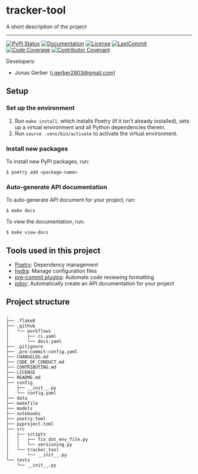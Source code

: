 # tracker-tool

A short description of the project

---

[![PyPI Status](https://badge.fury.io/py/tracker_tool.svg)](https://pypi.org/project/tracker_tool/)
[![Documentation](https://img.shields.io/badge/docs-passing-green)](https://Traenqui.github.io/tracker_tool/tracker_tool.html)
[![License](https://img.shields.io/github/license/Traenqui/tracker_tool)](https://github.com/Traenqui/tracker_tool/blob/main/LICENSE)
[![LastCommit](https://img.shields.io/github/last-commit/Traenqui/tracker_tool)](https://github.com/Traenqui/tracker_tool/commits/main)
[![Code Coverage](https://img.shields.io/badge/Coverage-0%25-red.svg)](https://github.com/Traenqui/tracker_tool/tree/main/tests)
[![Contributor Covenant](https://img.shields.io/badge/Contributor%20Covenant-2.0-4baaaa.svg)](https://github.com/Traenqui/tracker_tool/blob/main/CODE_OF_CONDUCT.md)

Developers:

- Jonas Gerber (j.gerber2803@gmail.com)

## Setup

### Set up the environment

1. Run `make install`, which installs Poetry (if it isn't already installed), sets up a virtual environment and all Python dependencies therein.
2. Run `source .venv/bin/activate` to activate the virtual environment.

### Install new packages

To install new PyPI packages, run:

```
$ poetry add <package-name>
```

### Auto-generate API documentation

To auto-generate API document for your project, run:

```
$ make docs
```

To view the documentation, run:

```
$ make view-docs
```

## Tools used in this project

- [Poetry](https://towardsdatascience.com/how-to-effortlessly-publish-your-python-package-to-pypi-using-poetry-44b305362f9f): Dependency management
- [hydra](https://hydra.cc/): Manage configuration files
- [pre-commit plugins](https://pre-commit.com/): Automate code reviewing formatting
- [pdoc](https://github.com/pdoc3/pdoc): Automatically create an API documentation for your project

## Project structure

```
.
├── .flake8
├── .github
│   └── workflows
│       ├── ci.yaml
│       └── docs.yaml
├── .gitignore
├── .pre-commit-config.yaml
├── CHANGELOG.md
├── CODE_OF_CONDUCT.md
├── CONTRIBUTING.md
├── LICENSE
├── README.md
├── config
│   ├── __init__.py
│   └── config.yaml
├── data
├── makefile
├── models
├── notebooks
├── poetry.toml
├── pyproject.toml
├── src
│   ├── scripts
│   │   ├── fix_dot_env_file.py
│   │   └── versioning.py
│   └── tracker_tool
│       └── __init__.py
└── tests
    └── __init__.py
```
